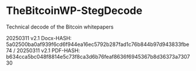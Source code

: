 # TheBitcoinWP-StegDecode
Technical decode of the Bitcoin whitepapers 

20250311 v2.1 Docx-HASH: 5a02500ba0af939f6cd6f944ea16ec5792b287fad1c76b844b97d943833fbe74 /
20250311 v2.1 PDF-HASH:  b634cca5bc048f8814e5c73f8ca3d6b76feaf8636f6945367b8d36373a730730
